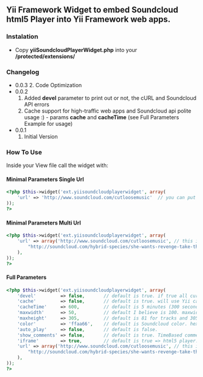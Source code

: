 ## Yii Framework Widget to embed Soundcloud html5 Player into Yii Framework web apps.

### Instalation

* Copy __**yiiSoundcloudPlayerWidget.php**__ into your __**/protected/extensions/**__

### Changelog

* 0.0.3
    2. Code Optimization
* 0.0.2 
    1. Added **devel** parameter to print out or not, the cURL and Soundcloud API errors 
    2. Cache support for high-traffic web apps and Soundcloud api polite usage :) - params **cache** and **cacheTime**
    (see Full Parameters Example for usage)
* 0.0.1 
    1. Initial Version

### How To Use

Inside your View file call the widget with:

#### Minimal Parameters Single Url

```php
<?php $this->widget('ext.yiisoundcloudplayerwidget', array(           
    'url' => 'http://www.soundcloud.com/cutloosemusic'  // you can put here a profile, group, playlist or track url
)); 
?>  
```

#### Minimal Parameters Multi Url

```php
<?php $this->widget('ext.yiisoundcloudplayerwidget', array(           
    'url' => array('http://www.soundcloud.com/cutloosemusic', // this is a profile
        "http://soundcloud.com/hybrid-species/she-wants-revenge-take-the" // this a direct link to a track
    ),          
)); 
?>  
```

#### Full Parameters

```php
<?php $this->widget('ext.yiisoundcloudplayerwidget', array(
    'devel'         => false,       // default is true. if true all curl and api errors will be printed out, if any.
    'cache'         => false,       // default is true. will use Yii cache system ( Data Caching ).
    'cacheTime'     => 600,         // default is 5 minutes (300 seconds) to keep data in cache server.
    'maxwidth'      => 50,          // default I believe is 100. maxwidth in px.
    'maxheight'     => 305,         // default is 81 for tracks and 305 for all others.
    'color'         => 'ffaa66',    // default is Soundcloud color. hex triplet for player primary color.
    'auto_play'     => false,       // default is false.                
    'show_comments' => false,       // default is true. TimeBased comments on waveform.
    'iframe'        => true,        // default is true => html5 player. false => old Adobe Flash player.        
    'url' => array('http://www.soundcloud.com/cutloosemusic', // this is a profile
        "http://soundcloud.com/hybrid-species/she-wants-revenge-take-the" // this a direct link to a track
    ),      
)); 
?>
```  